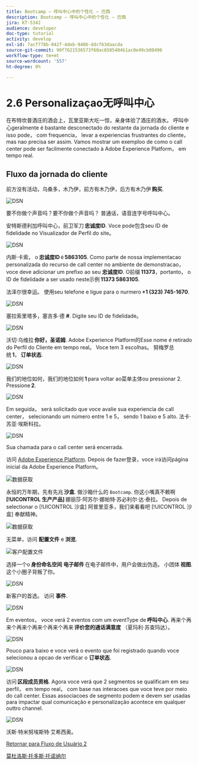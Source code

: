 ```yaml
---
title: Bootcamp — 呼叫中心中的个性化 — 巴西
description: Bootcamp — 呼叫中心中的个性化 — 巴西
jira: KT-5342
audience: developer
doc-type: tutorial
activity: develop
exl-id: 7acf778b-042f-4deb-9406-ddcf63daacda
source-git-commit: 90f7621536573f60ac6585404b1ac0e49cb08496
workflow-type: tm+mt
source-wordcount: '557'
ht-degree: 0%

---
```


# 2.6 Personalizaçao无呼叫中心

在布特坎普酒庄的酒会上，瓦里亚斯大吃一惊，亲身体验了酒庄的酒水。 呼叫中心geralmente é bastante desconectado do restante da jornada do cliente e isso pode， com frequencia， levar a experiencias frustrantes do cliente， mas nao precisa ser assim. Vamos mostrar um exemploo de como o call center pode ser facilmente conectado à Adobe Experience Platform， em tempo real.

## Fluxo da jornada do cliente

前方没有活动，乌桑多，木乃伊，前方有木乃伊，后方有木乃伊 **购买**.

![DSN](./images/app20.png)

要不你做个声音吗？要不你做个声音吗？ 普通话，语音连字号呼叫中心。

安特斯德利加呼叫中心，前卫军刀 **忠诚度ID**. Voce pode包含seu ID de fidelidade no Visualizador de Perfil do site。

![DSN](./images/cc1.png)

内斯·卡索， o **忠诚度ID** é **5863105**. Como parte de nossa implementacao personalizada do recurso de call center no ambiente de demonstracao， voce deve adicionar um prefixo ao seu **忠诚度ID**. O前缀 **11373**，portanto， o ID de fidelidade a ser usado neste示例 **11373 5863105**.

法泽尔很幸运。 使用seu telefone e ligue para o nurmero **+1 (323) 745-1670**.

![DSN](./images/cc2.png)

塞拉索里塔多，塞吉多·德 **#**. Digite seu ID de fidelidade。

![DSN](./images/cc3.png)

沃切·乌维拉 **你好，圣诺姆**. Adobe Experience Platform的Esse nome é retirado do Perfil do Cliente em tempo real。 Voce tem 3 escolhas。 努梅罗总统 **1**， **订单状态**.

![DSN](./images/cc4.png)

我们的地位如何，我们的地位如何 **1** para voltar ao菜单主体ou pressionar 2. Pressione **2**.

![DSN](./images/cc5.png)

Em seguida， será solicitado que voce avalie sua experiencia de call center， selecionando um número entre 1 e 5， sendo 1 baixo e 5 alto. 法卡·苏亚·埃斯科拉。

![DSN](./images/cc6.png)

Sua chamada para o call center será encerrada.

访问 [Adobe Experience Platform](https://experience.adobe.com/platform). Depois de fazer登录，voce irá访问página inicial da Adobe Experience Platform。

![数据获取](./images/home.png)

永恒的万年期，先有先兆 **沙盒**. 做沙箱什么的 ``Bootcamp``. 你这小嘴真不赖啊 **[!UICONTROL 生产产品]** 娜丽莎·阿苏尔·娜帕特·苏必利尔·达·泰拉。 Depois de selectionar o [!UICONTROL 沙盒] 阿普里亚多，我们来看看吧 [!UICONTROL 沙盒] 奉献精神。

![数据获取](./images/sb1.png)

无菜单，访问 **配置文件** e **浏览**.

![客户配置文件](./images/homemenu.png)

选择一个o **身份命名空间** **电子邮件** 在电子邮件中，用户会做出伪造。 小团体 **视图**. 这个小圈子背叛了你。

![DSN](./images/cc7.png)

新客户的首选。 访问 **事件**.

![DSN](./images/cc8.png)

Em eventos， voce verá 2 eventos com um eventType de **呼叫中心**. 再来个再来个再来个再来个再来个再来 **评价您的通话满意度** （夏玛利·苏查玛达）。

![DSN](./images/cc9.png)

Pouco para baixo e voce verá o evento que foi registrado quando voce selecionou a opcao de verificar o **订单状态**.

![DSN](./images/cc10.png)

访问 **区段成员资格**. Agora voce verá que 2 segmentos se qualificam em seu perfil， em tempo real， com base nas interacoes que voce teve por meio do call center. Essas associacoes de segmento podem e devem ser usadas para impactar qual comunicação e personalização acontece em qualquer outtro channel.

![DSN](./images/cc11.png)

沃斯·特米努埃斯特·艾希西奥。

[Retornar para Fluxo de Usuário 2](./uc2.md)

[莫杜洛斯·托多斯·托诺纳尔](../../overview.md)
